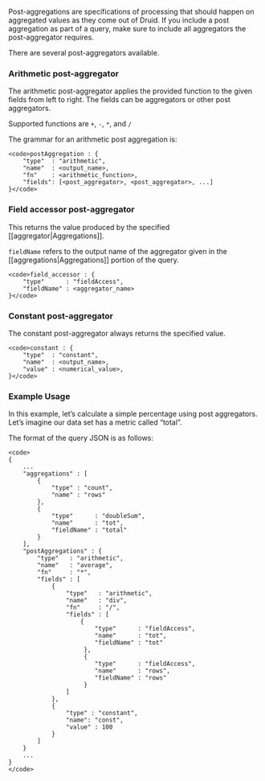 Post-aggregations are specifications of processing that should happen on aggregated values as they come out of Druid. If you include a post aggregation as part of a query, make sure to include all aggregators the post-aggregator requires.

There are several post-aggregators available.

### Arithmetic post-aggregator

The arithmetic post-aggregator applies the provided function to the given fields from left to right. The fields can be aggregators or other post aggregators.

Supported functions are `+`, `-`, `*`, and `/`

The grammar for an arithmetic post aggregation is:

    <code>postAggregation : {
        "type"  : "arithmetic",
        "name"  : <output_name>,
        "fn"    : <arithmetic_function>,
        "fields": [<post_aggregator>, <post_aggregator>, ...]
    }</code>

### Field accessor post-aggregator

This returns the value produced by the specified [[aggregator|Aggregations]].

`fieldName` refers to the output name of the aggregator given in the [[aggregations|Aggregations]] portion of the query.

    <code>field_accessor : {
        "type"      : "fieldAccess",
        "fieldName" : <aggregator_name>
    }</code>

### Constant post-aggregator

The constant post-aggregator always returns the specified value.

    <code>constant : {
        "type"  : "constant",
        "name"  : <output_name>,
        "value" : <numerical_value>,
    }</code>

### Example Usage

In this example, let’s calculate a simple percentage using post aggregators. Let’s imagine our data set has a metric called “total”.

The format of the query JSON is as follows:

    <code>
    {
        ...
        "aggregations" : [
            {
                "type" : "count",
                "name" : "rows"
            },
            {
                "type"      : "doubleSum",
                "name"      : "tot",
                "fieldName" : "total"
            }
        ],
        "postAggregations" : {
            "type"   : "arithmetic",
            "name"   : "average",
            "fn"     : "*",
            "fields" : [
                {
                    "type"   : "arithmetic",
                    "name"   : "div",
                    "fn"     : "/",
                    "fields" : [
                        {
                            "type"      : "fieldAccess",
                            "name"      : "tot",
                            "fieldName" : "tot"
                         },
                         {
                            "type"      : "fieldAccess",
                            "name"      : "rows",
                            "fieldName" : "rows"
                         }
                    ]
                },
                {
                    "type" : "constant",
                    "name": "const",
                    "value" : 100
                }
            ]
        }
        ...
    }
    </code>
